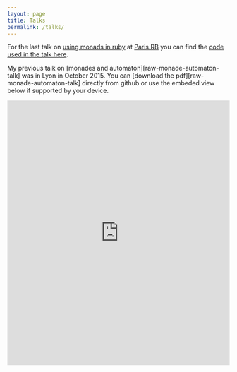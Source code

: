 ```yaml
---
layout: page
title: Talks
permalink: /talks/
---
```


For the last talk on [using monads in ruby][raw-monade-ruby-talk] at [Paris.RB][paris-rb] you can find the [code used in the talk here][code-monade-ruby-talk].

My previous talk on [monades and automaton][raw-monade-automaton-talk] was in Lyon in October 2015.
You can [download the pdf][raw-monade-automaton-talk] directly from github or use the embeded view below if supported by your device.

<embed src="https://drive.google.com/viewerng/viewer?embedded=true&url=http://raw.github.com/jeremycochoy/monads_and_automaton/master/monades_et_automates.pdf&type=application/pdf" width="100%" height="600">

[raw-monade-automation-talk]: http://raw.github.com/jeremycochoy/monads_and_automaton/master/monades_et_automates.pdf
[raw-monade-ruby-talk]: https://raw.github.com/jeremycochoy/monads_ruby/master/index.pdf
[code-monade-ruby-talk]: https://github.com/jeremycochoy/monads_ruby/blob/master/maybe_implem.rb
[paris-rb]: https://rubyparis.org/
